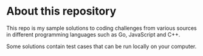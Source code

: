 # About this repository

This repo is my sample solutions to coding challenges from various sources in different programming languages such as Go, JavaScript and C++.  

Some solutions contain test cases that can be run locally on your computer.
